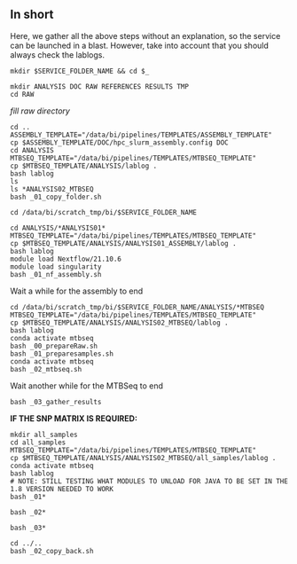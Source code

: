 

## In short
Here, we gather all the above steps without an explanation, so the service can be launched in a blast. However, take into account that you should always check the lablogs.

```
mkdir $SERVICE_FOLDER_NAME && cd $_
```
```
mkdir ANALYSIS DOC RAW REFERENCES RESULTS TMP
cd RAW
```

*fill raw directory*

```
cd ..
ASSEMBLY_TEMPLATE="/data/bi/pipelines/TEMPLATES/ASSEMBLY_TEMPLATE"
cp $ASSEMBLY_TEMPLATE/DOC/hpc_slurm_assembly.config DOC
cd ANALYSIS
MTBSEQ_TEMPLATE="/data/bi/pipelines/TEMPLATES/MTBSEQ_TEMPLATE"
cp $MTBSEQ_TEMPLATE/ANALYSIS/lablog .
bash lablog
ls
ls *ANALYSIS02_MTBSEQ
bash _01_copy_folder.sh
```
```
cd /data/bi/scratch_tmp/bi/$SERVICE_FOLDER_NAME
```
```
cd ANALYSIS/*ANALYSIS01*
MTBSEQ_TEMPLATE="/data/bi/pipelines/TEMPLATES/MTBSEQ_TEMPLATE"
cp $MTBSEQ_TEMPLATE/ANALYSIS/ANALYSIS01_ASSEMBLY/lablog .
bash lablog
module load Nextflow/21.10.6
module load singularity
bash _01_nf_assembly.sh
```

Wait a while for the assembly to end

```
cd /data/bi/scratch_tmp/bi/$SERVICE_FOLDER_NAME/ANALYSIS/*MTBSEQ
MTBSEQ_TEMPLATE="/data/bi/pipelines/TEMPLATES/MTBSEQ_TEMPLATE"
cp $MTBSEQ_TEMPLATE/ANALYSIS/ANALYSIS02_MTBSEQ/lablog .
bash lablog
conda activate mtbseq
bash _00_prepareRaw.sh
bash _01_preparesamples.sh
conda activate mtbseq
bash _02_mtbseq.sh
```
Wait another while for the MTBSeq to end
```
bash _03_gather_results
```
**IF THE SNP MATRIX IS REQUIRED:**

```
mkdir all_samples
cd all_samples
MTBSEQ_TEMPLATE="/data/bi/pipelines/TEMPLATES/MTBSEQ_TEMPLATE"
cp $MTBSEQ_TEMPLATE/ANALYSIS/ANALYSIS02_MTBSEQ/all_samples/lablog .
conda activate mtbseq
bash lablog
# NOTE: STILL TESTING WHAT MODULES TO UNLOAD FOR JAVA TO BE SET IN THE 1.8 VERSION NEEDED TO WORK
bash _01*
```

```
bash _02*
```

```
bash _03*
```


```
cd ../..
bash _02_copy_back.sh
```

